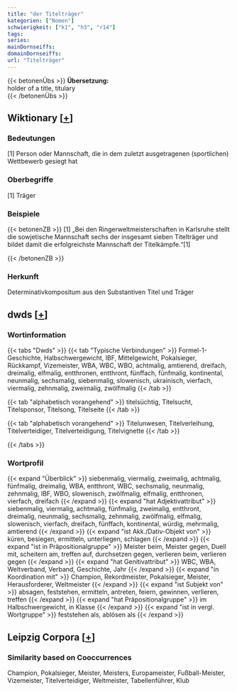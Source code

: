 ```yaml
---
title: "der Titelträger"
kategorien: ["Nomen"]
schwierigkeit: ["k1", "h3", "r14"]
tags:
series:
mainDornseiffs:
domainDornseiffs:
url: "Titelträger"
---
```


{{< betonenÜbs >}}
**Übersetzung:**  
holder of a title, titulary  
{{< /betonenÜbs >}}

## Wiktionary [[+](https://de.wiktionary.org/wiki/Titelträger)]

### Bedeutungen
[1] Person oder Mannschaft, die in dem zuletzt ausgetragenen (sportlichen) Wettbewerb gesiegt hat  

### Oberbegriffe
[1] Träger  

### Beispiele
{{< betonenZB >}}
[1] „Bei den Ringerweltmeisterschaften in Karlsruhe stellt die sowjetische Mannschaft sechs der insgesamt sieben Titelträger und bildet damit die erfolgreichste Mannschaft der Titelkämpfe.“[1]  

{{< /betonenZB >}}
### Herkunft
Determinativkompositum aus den Substantiven Titel und Träger  



## dwds [[+](https://www.dwds.de/wb/Titelträger)]

### Wortinformation
{{< tabs "Dwds" >}}
{{< tab "Typische Verbindungen" >}}
Formel-1-Geschichte, Halbschwergewicht, IBF, Mittelgewicht, Pokalsieger, Rückkampf, Vizemeister, WBA, WBC, WBO, achtmalig, amtierend, dreifach, dreimalig, elfmalig, entthronen, entthront, fünffach, fünfmalig, kontinental, neunmalig, sechsmalig, siebenmalig, slowenisch, ukrainisch, vierfach, viermalig, zehnmalig, zweimalig, zwölfmalig
{{< /tab >}}

{{< tab "alphabetisch vorangehend" >}}
titelsüchtig, Titelsucht, Titelsponsor, Titelsong, Titelseite
{{< /tab >}}

{{< tab "alphabetisch vorangehend" >}}
Titelunwesen, Titelverleihung, Titelverteidiger, Titelverteidigung, Titelvignette
{{< /tab >}}

{{< /tabs >}}

### Wortprofil
{{< expand "Überblick" >}} siebenmalig, viermalig, zweimalig, achtmalig, fünfmalig, dreimalig, WBA, entthront, WBC, sechsmalig, neunmalig, zehnmalig, IBF, WBO, slowenisch, zwölfmalig, elfmalig, entthronen, vierfach, dreifach {{< /expand >}}
{{< expand "hat Adjektivattribut" >}} siebenmalig, viermalig, achtmalig, fünfmalig, zweimalig, entthront, dreimalig, neunmalig, sechsmalig, zehnmalig, zwölfmalig, elfmalig, slowenisch, vierfach, dreifach, fünffach, kontinental, würdig, mehrmalig, amtierend {{< /expand >}}
{{< expand "ist Akk./Dativ-Objekt von" >}} küren, besiegen, ermitteln, unterliegen, schlagen {{< /expand >}}
{{< expand "ist in Präpositionalgruppe" >}} Meister beim, Meister gegen, Duell mit, scheitern am, treffen auf, durchsetzen gegen, verlieren beim, verlieren gegen {{< /expand >}}
{{< expand "hat Genitivattribut" >}} WBC, WBA, Weltverband, Verband, Geschichte, Jahr {{< /expand >}}
{{< expand "in Koordination mit" >}} Champion, Rekordmeister, Pokalsieger, Meister, Herausforderer, Weltmeister {{< /expand >}}
{{< expand "ist Subjekt von" >}} absagen, feststehen, ermitteln, antreten, feiern, gewinnen, verlieren, treffen {{< /expand >}}
{{< expand "hat Präpositionalgruppe" >}} im Halbschwergewicht, in Klasse {{< /expand >}}
{{< expand "ist in vergl. Wortgruppe" >}} feststehen als, ablösen als {{< /expand >}}

## Leipzig Corpora [[+](https://corpora.uni-leipzig.de/en/res?word=Titelträger&corpusId=deu_newscrawl-public_2018)]


### Similarity based on Cooccurrences
Champion, Pokalsieger, Meister, Meisters, Europameister, Fußball-Meister, Vizemeister, Titelverteidiger, Weltmeister, Tabellenführer, Klub

